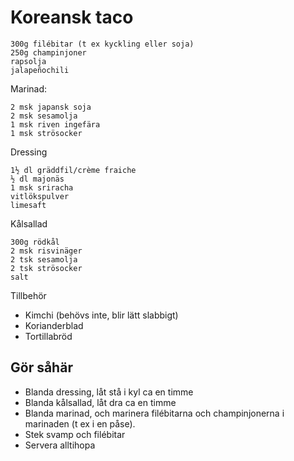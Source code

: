 # Koreansk taco
```
300g filébitar (t ex kyckling eller soja)
250g champinjoner
rapsolja
jalapeñochili
```
Marinad:
```
2 msk japansk soja
2 msk sesamolja
1 msk riven ingefära
1 msk strösocker
```
Dressing
```
1½ dl gräddfil/crème fraiche
½ dl majonäs
1 msk sriracha
vitlökspulver
limesaft
```
Kålsallad
```
300g rödkål
2 msk risvinäger
2 tsk sesamolja
2 tsk strösocker
salt
```
Tillbehör
* Kimchi (behövs inte, blir lätt slabbigt)
* Korianderblad
* Tortillabröd
## Gör såhär
* Blanda dressing, låt stå i kyl ca en timme
* Blanda kålsallad, låt dra ca en timme
* Blanda marinad, och marinera filébitarna och champinjonerna i marinaden (t ex i en påse).
* Stek svamp och filébitar
* Servera alltihopa
